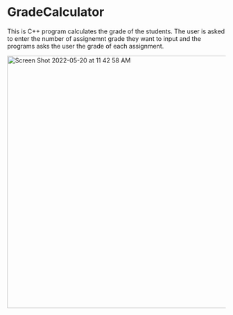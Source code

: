 # GradeCalculator

This is C++ program calculates the grade of the students. The user is asked to enter the number of assignemnt grade they want to input and the programs asks the user the grade of each assignment. 

<img width="582" alt="Screen Shot 2022-05-20 at 11 42 58 AM" src="https://user-images.githubusercontent.com/91497158/169592380-bfd21ccf-661d-47c7-8f40-365995970041.png">
